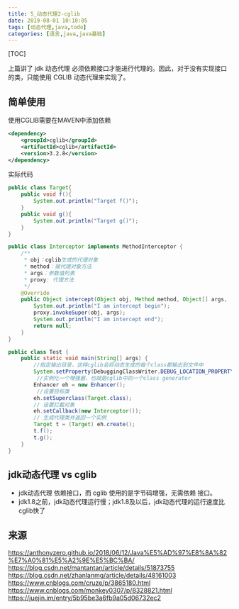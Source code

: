```yaml
---
title: 5_动态代理2-cglib
date: 2019-08-01 10:10:05
tags: [动态代理,java,todo]
categories: [语言,java,java基础]
---
```


[TOC]

上篇讲了 jdk 动态代理 必须依赖接口才能进行代理的。因此，对于没有实现接口的类，只能使用 CGLIB 动态代理来实现了。

<!--more-->


## 简单使用

使用CGLIB需要在MAVEN中添加依赖

```xml
<dependency>
    <groupId>cglib</groupId>
    <artifactId>cglib</artifactId>
    <version>3.2.8</version>
</dependency>
```

实际代码

```java
public class Target{
    public void f(){
        System.out.println("Target f()");
    }
    public void g(){
        System.out.println("Target g()");
    }
}

public class Interceptor implements MethodInterceptor {
  	/**
     * obj：cglib生成的代理对象
     * method：被代理对象方法
     * args：参数值列表
     * proxy: 代理方法
     */
    @Override
    public Object intercept(Object obj, Method method, Object[] args,    MethodProxy proxy) throws Throwable {
        System.out.println("I am intercept begin");
        proxy.invokeSuper(obj, args);
        System.out.println("I am intercept end");
        return null;
    }
}

public class Test {
    public static void main(String[] args) {
        //指定输出目录，这样cglib会将动态生成的每个class都输出到文件中
        System.setProperty(DebuggingClassWriter.DEBUG_LOCATION_PROPERTY, "F:\\code");
         //实例化一个增强器，也就是cglib中的一个class generator
        Enhancer eh = new Enhancer();
         //设置目标类
        eh.setSuperclass(Target.class);
        // 设置拦截对象
        eh.setCallback(new Interceptor());
        // 生成代理类并返回一个实例
        Target t = (Target) eh.create();
        t.f();
        t.g();
    }
}
```

## jdk动态代理 vs cglib

- jdk动态代理 依赖接口，而 cglib 使用的是字节码增强，无需依赖 接口。
- jdk1.8之前，jdk动态代理运行慢；jdk1.8及以后，jdk动态代理的运行速度比cglib快了

## 来源

https://anthonyzero.github.io/2018/06/12/Java%E5%AD%97%E8%8A%82%E7%A0%81%E5%A2%9E%E5%BC%BA/
https://blog.csdn.net/mantantan/article/details/51873755
https://blog.csdn.net/zhanlanmg/article/details/48161003
https://www.cnblogs.com/cruze/p/3865180.html
https://www.cnblogs.com/monkey0307/p/8328821.html
https://juejin.im/entry/5b95be3a6fb9a05d06732ec2